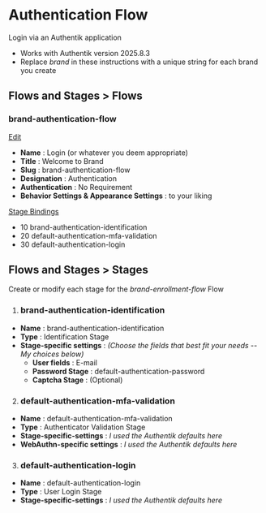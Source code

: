 # Authentication Flow
Login via an Authentik application

- Works with Authentik version 2025.8.3
- Replace _brand_ in these instructions with a unique string for each brand you create

## Flows and Stages > Flows

### brand-authentication-flow

<ins>Edit</ins>
* **Name** : Login (or whatever you deem appropriate)
* **Title** : Welcome to Brand
* **Slug** : brand-authentication-flow
* **Designation** : Authentication
* **Authentication** : No Requirement
* **Behavior Settings & Appearance Settings** : to your liking

<ins>Stage Bindings</ins>
* 10 brand-authentication-identification
* 20 default-authentication-mfa-validation
* 30 default-authentication-login

## Flows and Stages > Stages
Create or modify each stage for the _brand-enrollment-flow_ Flow


1. ### brand-authentication-identification
* **Name** : brand-authentication-identification
* **Type** : Identification Stage 
* **Stage-specific settings** : _(Choose the fields that best fit your needs -- My choices below)_ 
  * **User fields** : E-mail
  * **Password Stage** : default-authentication-password
  * **Captcha Stage** : (Optional)

2. ### default-authentication-mfa-validation
* **Name** : default-authentication-mfa-validation
* **Type** : Authenticator Validation Stage
* **Stage-specific-settings** : _I used the Authentik defaults here_
* **WebAuthn-specific settings** : _I used the Authentik defaults here_

3. ### default-authentication-login
* **Name** : default-authentication-login
* **Type** : User Login Stage
* **Stage-specific-settings** : _I used the Authentik defaults here_
